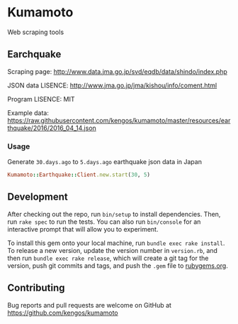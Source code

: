 # Kumamoto

Web scraping tools

## Earchquake

Scraping page: http://www.data.jma.go.jp/svd/eqdb/data/shindo/index.php

JSON data LISENCE: http://www.jma.go.jp/jma/kishou/info/coment.html

Program LISENCE: MIT

Example data: https://raw.githubusercontent.com/kengos/kumamoto/master/resources/earthquake/2016/2016_04_14.json

### Usage

Generate `30.days.ago` to `5.days.ago` earthquake json data in Japan

```rb
Kumamoto::Earthquake::Client.new.start(30, 5)
```

## Development

After checking out the repo, run `bin/setup` to install dependencies. Then, run `rake spec` to run the tests. You can also run `bin/console` for an interactive prompt that will allow you to experiment.

To install this gem onto your local machine, run `bundle exec rake install`. To release a new version, update the version number in `version.rb`, and then run `bundle exec rake release`, which will create a git tag for the version, push git commits and tags, and push the `.gem` file to [rubygems.org](https://rubygems.org).

## Contributing

Bug reports and pull requests are welcome on GitHub at https://github.com/kengos/kumamoto


